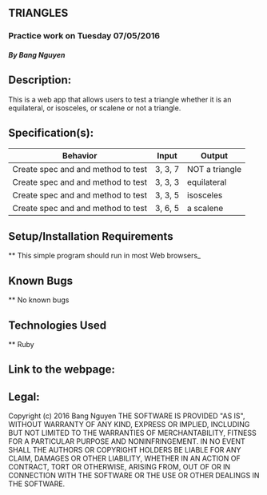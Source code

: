 ## TRIANGLES

### Practice work on Tuesday 07/05/2016

##### By Bang Nguyen

## Description:
This is a web app that allows users to test a triangle whether it is an equilateral, or isosceles, or scalene or not a triangle.

## Specification(s):
Behavior                |  Input        | Output
------------------------| ------------- | -------------
Create spec and and method to test | 3, 3, 7 | NOT a triangle |
Create spec and and method to test | 3, 3, 3 | equilateral |
Create spec and and method to test | 3, 3, 5 | isosceles |
Create spec and and method to test | 3, 6, 5 | a scalene |


## Setup/Installation Requirements

** This simple program should run in most Web browsers_

## Known Bugs

** No known bugs

## Technologies Used

** Ruby

## Link to the webpage:


## Legal:
Copyright (c) 2016 Bang Nguyen
THE SOFTWARE IS PROVIDED "AS IS", WITHOUT WARRANTY OF ANY KIND, EXPRESS OR IMPLIED, INCLUDING BUT NOT LIMITED TO THE WARRANTIES OF MERCHANTABILITY, FITNESS FOR A PARTICULAR PURPOSE AND NONINFRINGEMENT. IN NO EVENT SHALL THE AUTHORS OR COPYRIGHT HOLDERS BE LIABLE FOR ANY CLAIM, DAMAGES OR OTHER LIABILITY, WHETHER IN AN ACTION OF CONTRACT, TORT OR OTHERWISE, ARISING FROM, OUT OF OR IN CONNECTION WITH THE SOFTWARE OR THE USE OR OTHER DEALINGS IN THE SOFTWARE.
